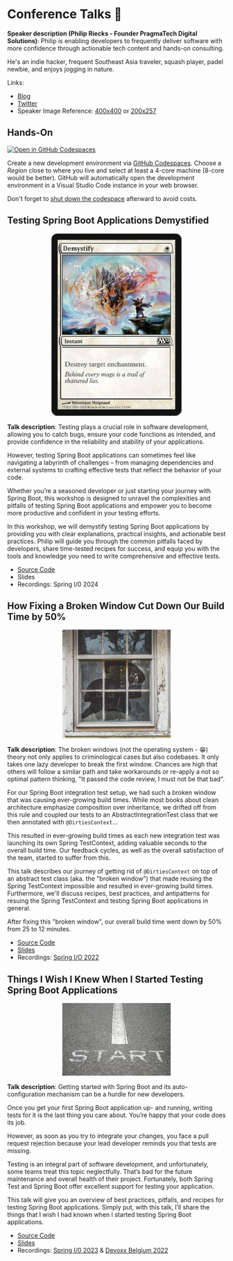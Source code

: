# Conference Talks 🎤

**Speaker description (Philip Riecks - Founder PragmaTech Digital Solutions)**: Philip is enabling developers to frequently deliver software with more confidence through actionable tech content and hands-on consulting.

He's an indie hacker, frequent Southeast Asia traveler, squash player, padel newbie, and enjoys jogging in nature.

Links:
- [Blog](https://rieckpil.de)
- [Twitter](https://twitter.com/rieckpil)
- Speaker Image Reference: [400x400](/resources/rieckpil-400x400.jpg) or [200x257](/resources/rieckpil-200x257.jpg)

## Hands-On

[![Open in GitHub Codespaces](https://github.com/codespaces/badge.svg)](https://codespaces.new/rieckpil/talks)

Create a new development environment via [GitHub Codespaces](https://codespaces.new/rieckpil/talksg). Choose a _Region_ close to where you live and select at least a 4-core machine (8-core would be better). GitHub will automatically open the development environment in a Visual Studio Code instance in your web browser.

Don't forget to [shut down the codespace](https://github.com/codespaces) afterward to avoid costs.

## Testing Spring Boot Applications Demystified

<p align="center">
  <a href="https://rieckpil.de">
    <img src="/resources/demystify.jpg" alt="Demystify"/>
  </a>
</p>

**Talk description**: Testing plays a crucial role in software development, allowing you to catch bugs, ensure your code functions as intended, and provide confidence in the reliability and stability of your applications.

However, testing Spring Boot applications can sometimes feel like navigating a labyrinth of challenges – from managing dependencies and external systems to crafting effective tests that reflect the behavior of your code.

Whether you’re a seasoned developer or just starting your journey with Spring Boot, this workshop is designed to unravel the complexities and pitfalls of testing Spring Boot applications and empower you to become more productive and confident in your testing efforts.

In this workshop, we will demystify testing Spring Boot applications by providing you with clear explanations, practical insights, and actionable best practices. Philip will guide you through the common pitfalls faced by developers, share time-tested recipes for success, and equip you with the tools and knowledge you need to write comprehensive and effective tests.

- [Source Code](/testing-spring-boot-applications-demystified/)
- Slides
- Recordings: Spring I/0 2024

## How Fixing a Broken Window Cut Down Our Build Time by 50%

<p align="center">
  <a href="https://rieckpil.de">
    <img src="/resources/broken-window.png" alt="Broken Window"/>
  </a>
</p>

**Talk description**: The broken windows (not the operating system - 😁) theory not only applies to criminological cases but also codebases. It only takes one lazy developer to break the first window. Chances are high that others will follow a similar path and take workarounds or re-apply a not so optimal pattern thinking, "It passed the code review, I must not be that bad".

For our Spring Boot integration test setup, we had such a broken window that was causing ever-growing build times. While most books about clean architecture emphasize composition over inheritance, we drifted off from this rule and coupled our tests to an AbstractIntegrationTest class that we then annotated with `@DirtiesContext`...

This resulted in ever-growing build times as each new integration test was launching its own Spring TestContext, adding valuable seconds to the overall build time. Our feedback cycles, as well as the overall satisfaction of the team, started to suffer from this.

This talk describes our journey of getting rid of `@DirtiesContext` on top of an abstract test class (aka. the "broken window") that made reusing the Spring TestContext impossible and resulted in ever-growing build times. Furthermore, we'll discuss recipes, best practices, and antipatterns for resuing the Spring TestContext and testing Spring Boot applications in general.

After fixing this "broken window", our overall build time went down by 50% from 25 to 12 minutes.

- [Source Code](/fixing-a-broken-window/)
- [Slides](https://speakerdeck.com/rieckpil/how-fixing-a-broken-window-cut-down-our-build-time-by-50-percent)
- Recordings: [Spring I/O 2022](https://www.youtube.com/watch?v=c-GV2PxymoY)

## Things I Wish I Knew When I Started Testing Spring Boot Applications

<p align="center">
  <a href="https://rieckpil.de">
    <img src="/resources/getting-started.jpg" alt="Getting Started"/>
  </a>
</p>

**Talk description**: Getting started with Spring Boot and its auto-configuration mechanism can be a hurdle for new developers.

Once you get your first Spring Boot application up- and running, writing tests for it is the last thing you care about. You’re happy that your code does its job.

However, as soon as you try to integrate your changes, you face a pull request rejection because your lead developer reminds you that tests are missing.

Testing is an integral part of software development, and unfortunately, some teams treat this topic neglectfully. That’s bad for the future maintenance and overall health of their project. Fortunately, both Spring Test and Spring Boot offer excellent support for testing your application.

This talk will give you an overview of best practices, pitfalls, and recipes for testing Spring Boot applications. Simply put, with this talk, I’ll share the things that I wish I had known when I started testing Spring Boot applications.


- [Source Code](/things-i-wish-i-knew-spring-boot-testing/)
- [Slides](https://speakerdeck.com/rieckpil/things-i-wish-i-knew-when-i-started-testing-spring-boot-applications)
- Recordings: [Spring I/0 2023](https://www.youtube.com/watch?v=hR0bbk2tsF0) & [Devoxx Belgium 2022](https://www.youtube.com/watch?v=5Td7vAS9qJI)

